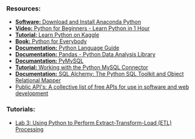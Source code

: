 ### Resources:
- <a href="https://www.anaconda.com/"><b>Software:</b> Download and Install Anaconda Python</a>
- <a href="https://www.youtube.com/watch?v=kqtD5dpn9C8"><b>Video:</b> Python for Beginners - Learn Python in 1 Hour</a>
- <a href="https://www.kaggle.com/learn/python"><b>Tutorial:</b> Learn Python on Kaggle</a>
- <a href="https://books.trinket.io/pfe/"><b>Book:</b> Python for Everybody</a>
- <a href="https://www.python.org/"><b>Documentation:</b> Python Language Guide</a>
- <a href="https://pandas.pydata.org/docs/"><b>Documentation:</b> Pandas - Python Data Analysis Library</a>
- <a href="https://pypi.org/project/PyMySQL/"><b>Documantation:</b> PyMySQL</a>
- <a href="https://www.geeksforgeeks.org/python-mysql/"><b>Tutorial:</b> Working with the Python MySQL Connector</a>
- <a href="https://www.sqlalchemy.org/"><b>Documentation:</b> SQL Alchemy: The Python SQL Toolkit and Object Relational Mapper</a>
- <a href="https://github.com/public-apis/public-apis#open-data">Public API's: A collective list of free APIs for use in software and web development</a>

### Tutorials:
- <a href="https://youtu.be/Tw49Y2isCZw?si=eGRBhfxQI1ub_O2S">Lab 3: Using Python to Perform Extract-Transform-Load (ETL) Processing </a>
